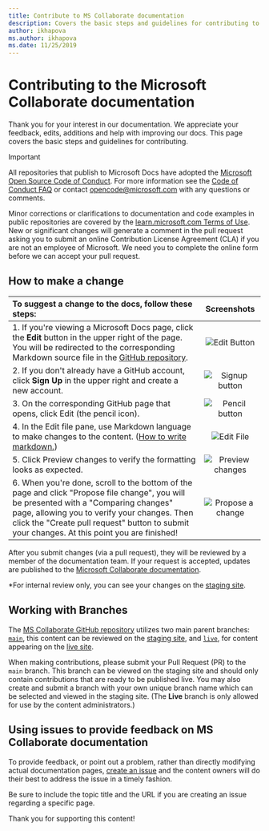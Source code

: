 ```yaml
---
title: Contribute to MS Collaborate documentation
description: Covers the basic steps and guidelines for contributing to the documentation. 
author: ikhapova
ms.author: ikhapova
ms.date: 11/25/2019
---
```


# Contributing to the Microsoft Collaborate documentation

Thank you for your interest in our documentation. We appreciate your feedback, edits, additions and help with improving our docs. This page covers the basic steps and guidelines for contributing.

> [!IMPORTANT]
> All repositories that publish to Microsoft Docs have adopted the [Microsoft Open Source Code of Conduct](https://opensource.microsoft.com/codeofconduct/). For more information see the [Code of Conduct FAQ](https://opensource.microsoft.com/codeofconduct/faq/) or contact [opencode@microsoft.com](mailto:opencode@microsoft.com) with any questions or comments.<br>
>
> Minor corrections or clarifications to documentation and code examples in public repositories are covered by the [learn.microsoft.com Terms of Use](/legal/termsofuse). New or significant changes will generate a comment in the pull request asking you to submit an online Contribution License Agreement (CLA) if you are not an employee of Microsoft. We need you to complete the online form before we can accept your pull request.

## How to make a change

| To suggest a change to the docs, follow these steps: | Screenshots |
| :------------------- | :--------: |
| 1. If you're viewing a Microsoft Docs page, click the **Edit** button in the upper right of the page.  You will be redirected to the corresponding Markdown source file in the [GitHub repository](https://github.com/MicrosoftDocs/MicrosoftCollaboratePortal). | ![Edit Button](images/edit_button.jpg) |
| 2. If you don't already have a GitHub account, click **Sign Up** in the upper right and create a new account. | ![Signup button](images/signup-for-github-button.PNG)|
| 3. On the corresponding GitHub page that opens, click Edit (the pencil icon). | ![Pencil button](images/pencil_button.jpg)|
| 4. In the Edit file pane, use Markdown language to make changes to the content. ([How to write markdown.](https://help.github.com/articles/basic-writing-and-formatting-syntax/))| ![Edit File](images/edit-in-github.png)|
| 5. Click Preview changes to verify the formatting looks as expected. | ![Preview changes](images/edit-in-github.png)|
| 6. When you're done, scroll to the bottom of the page and click "Propose file change", you will be presented with a "Comparing changes" page, allowing you to verify your changes. Then click the "Create pull request" button to submit your changes. At this point you are finished! | ![Propose a change](images/propose.jpg)|

After you submit changes (via a pull request), they will be reviewed by a member of the documentation team. If your request is accepted, updates are published to the [Microsoft Collaborate documentation](https://learn.microsoft.com/collaborate).

*For internal review only, you can see your changes on the [staging site](https://review.learn.microsoft.com/collaborate/?branch=main).

## Working with Branches

The [MS Collaborate GitHub repository](https://github.com/MicrosoftDocs/MicrosoftCollaboratePortal) utilizes two main parent branches: [`main`](https://github.com/MicrosoftDocs/MicrosoftCollaboratePortal/tree/main), this content can be reviewed on the [staging site](https://review.learn.microsoft.com/collaborate), and [`live`](https://github.com/MicrosoftDocs/MicrosoftCollaboratePortal/tree/live), for content appearing on the [live site](/collaborate).

When making contributions, please submit your Pull Request (PR) to the `main` branch. This branch can be viewed on the staging site and should only contain contributions that are ready to be published live. You may also create and submit a branch with your own unique branch name which can be selected and viewed in the staging site. (The **Live** branch is only allowed for use by the content administrators.)

## Using issues to provide feedback on MS Collaborate documentation

To provide feedback, or point out a problem, rather than directly modifying actual documentation pages, [create an issue](https://github.com/MicrosoftDocs/MicrosoftCollaboratePortal/issues) and the content owners will do their best to address the issue in a timely fashion.

Be sure to include the topic title and the URL if you are creating an issue regarding a specific page.

Thank you for supporting this content!
